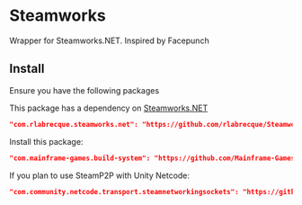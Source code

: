 # Steamworks
Wrapper for Steamworks.NET. Inspired by Facepunch

## Install

Ensure you have the following packages

This package has a dependency on [Steamworks.NET](https://github.com/rlabrecque/Steamworks.NET/tree/master)

```json
"com.rlabrecque.steamworks.net": "https://github.com/rlabrecque/Steamworks.NET.git?path=/com.rlabrecque.steamworks.net#20.2.0"
```

Install this package:

```json
"com.mainframe-games.build-system": "https://github.com/Mainframe-Games/UnityDeployment.git?path=Unity/BuildSystem" 
```

If you plan to use SteamP2P with Unity Netcode: 

```json
"com.community.netcode.transport.steamnetworkingsockets": "https://github.com/Unity-Technologies/multiplayer-community-contributions.git?path=/Transports/com.community.netcode.transport.steamnetworkingsockets"
```
